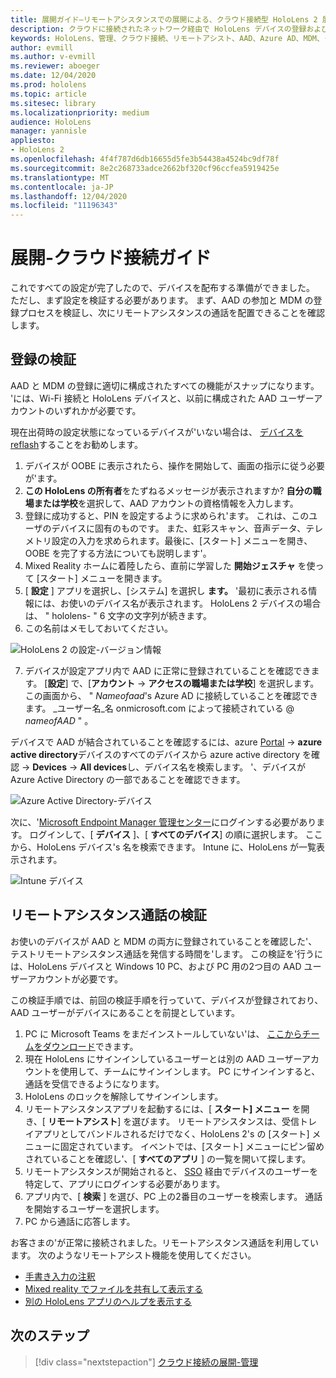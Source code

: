 ```yaml
---
title: 展開ガイド–リモートアシスタンスでの展開による、クラウド接続型 HoloLens 2 展開
description: クラウドに接続されたネットワーク経由で HoloLens デバイスの登録およびリモートアシストを検証する方法
keywords: HoloLens、管理、クラウド接続、リモートアシスト、AAD、Azure AD、MDM、モバイルデバイス管理
author: evmill
ms.author: v-evmill
ms.reviewer: aboeger
ms.date: 12/04/2020
ms.prod: hololens
ms.topic: article
ms.sitesec: library
ms.localizationpriority: medium
audience: HoloLens
manager: yannisle
appliesto:
- HoloLens 2
ms.openlocfilehash: 4f4f787d6db16655d5fe3b54438a4524bc9df78f
ms.sourcegitcommit: 8e2c268733adce2662bf320cf96ccfea5919425e
ms.translationtype: MT
ms.contentlocale: ja-JP
ms.lasthandoff: 12/04/2020
ms.locfileid: "11196343"
---
```

# 展開-クラウド接続ガイド

これですべての設定が完了したので、デバイスを配布する準備ができました。 ただし、まず設定を検証する必要があります。 まず、AAD の参加と MDM の登録プロセスを検証し、次にリモートアシスタンスの通話を配置できることを確認します。

## 登録の検証

AAD と MDM の登録に適切に構成されたすべての機能がスナップになります。 &#39;には、Wi-Fi 接続と HoloLens デバイスと、以前に構成された AAD ユーザーアカウントのいずれかが必要です。

現在出荷時の設定状態になっているデバイスが&#39;いない場合は、 [デバイスを reflash](https://docs.microsoft.com/hololens/hololens-recovery#clean-reflash-the-device)することをお勧めします。

1. デバイスが OOBE に表示されたら、操作を開始して、画面の指示に従う必要が&#39;ます。 
1. **この HoloLens の所有者**をたずねるメッセージが表示されますか? **自分の職場または学校**を選択して、AAD アカウントの資格情報を入力します。
1. 登録に成功すると、PIN を設定するように求められ&#39;ます。 これは、このユーザのデバイスに固有のものです。 また、虹彩スキャン、音声データ、テレメトリ設定の入力を求められます。最後に、[スタート] メニューを開き、OOBE を完了する方法についても説明します&#39;。
1. Mixed Reality ホームに着陸したら、直前に学習した **開始ジェスチャ** を使って [スタート] メニューを開きます。 
1. [ **設定** ] アプリを選択し、[システム] を選択し **ます。** &#39;最初に表示される情報には、お使いのデバイス名が表示されます。 HoloLens 2 デバイスの場合は、 &quot; hololens- &quot; 6 文字の文字列が続きます。 
1. この名前はメモしておいてください。

![HoloLens 2 の設定-バージョン情報](./images/hololens2-settings-about.jpg)

7. デバイスが設定アプリ内で AAD に正常に登録されていることを確認できます。 [**設定**] で、[**アカウント**  ->  **アクセスの職場または学校**] を選択します。 この画面から、 &quot; _Nameofaad_&#39;s Azure AD に接続していることを確認できます。 _ユーザー名_名 onmicrosoft.com によって接続されている @ _nameofAAD_ &quot; 。

デバイスで AAD が結合されていることを確認するには、azure [Portal](https://portal.azure.com/#home)  ->  **azure active directory**デバイスのすべてのデバイスから azure active directory を確認  ->  **Devices**  ->  **All devices**し、デバイス名を検索します。 &#39;、デバイスが Azure Active Directory の一部であることを確認できます。

![Azure Active Directory-デバイス](./images/aad-enrollment.png)

次に、&#39;[Microsoft Endpoint Manager 管理センター](https://endpoint.microsoft.com/#home)にログインする必要があります。 ログインして、[ **デバイス** ]、[ **すべてのデバイス**] の順に選択します。 ここから、HoloLens デバイス&#39;s 名を検索できます。 Intune に、HoloLens が一覧表示されます。

![Intune デバイス](./images/endpoint-all-devices-enrolled.png)

## リモートアシスタンス通話の検証

お使いのデバイスが AAD と MDM の両方に登録されていることを確認した&#39;、テストリモートアシスタンス通話を発信する時間を&#39;します。 この検証を&#39;行うには、HoloLens デバイスと Windows 10 PC、および PC 用の2つ目の AAD ユーザーアカウントが必要です。

この検証手順では、前回の検証手順を行っていて、デバイスが登録されており、AAD ユーザーがデバイスにあることを前提としています。

1. PC に Microsoft Teams をまだインストールしていない&#39;は、 [ここからチームをダウンロード](https://www.microsoft.com/microsoft-365/microsoft-teams/download-app)できます。
2. 現在 HoloLens にサインインしているユーザーとは別の AAD ユーザーアカウントを使用して、チームにサインインします。 PC にサインインすると、通話を受信できるようになります。
3. HoloLens のロックを解除してサインインします。
4. リモートアシスタンスアプリを起動するには、[ **スタート] メニュー** を開き、[ **リモートアシスト**] を選びます。 リモートアシスタンスは、受信トレイアプリとしてバンドルされるだけでなく、HoloLens 2&#39;s の [スタート] メニューに固定されています。 イベントでは、[スタート] メニューにピン留めされていることを確認し&#39;、[ **すべてのアプリ** ] の一覧を開いて探します。
5. リモートアシスタンスが開始されると、 [SSO](https://docs.microsoft.com/azure/active-directory/manage-apps/what-is-single-sign-on) 経由でデバイスのユーザーを特定して、アプリにログインする必要があります。
6. アプリ内で、[ **検索** ] を選び、PC 上の2番目のユーザーを検索します。 通話を開始するユーザーを選択します。
7. PC から通話に応答します。

お客さまの&#39;が正常に接続されました。リモートアシスタンス通話を利用しています。 次のようなリモートアシスト機能を使用してください。

- [手書き入力の注釈](https://docs.microsoft.com/dynamics365/mixed-reality/remote-assist/add-annotations-hololens)
- [Mixed reality でファイルを共有して表示する](https://docs.microsoft.com/dynamics365/mixed-reality/remote-assist/display-save-files)
- [別の HoloLens アプリのヘルプを表示する](https://docs.microsoft.com/dynamics365/mixed-reality/remote-assist/get-help-hololens-app-hololens)

## 次のステップ

> [!div class="nextstepaction"]
> [クラウド接続の展開-管理](hololens2-cloud-connected-maintain.md)